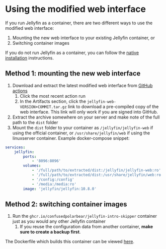 # Using the modified web interface

If you run Jellyfin as a container, there are two different ways to use the modified web interface:
1. Mounting the new web interface to your existing Jellyfin container, or
2. Switching container images

If you do not run Jellyfin as a container, you can follow the [native installation](native.md) instructions.

## Method 1: mounting the new web interface

1. Download and extract the latest modified web interface from [GitHub actions](https://github.com/ConfusedPolarBear/intro-skipper/actions/workflows/container.yml)
    1. Click the most recent action run
    2. In the Artifacts section, click the `jellyfin-web-VERSION+COMMIT.tar.gz` link to download a pre-compiled copy of the web interface. This link will only work if you are signed into GitHub.
2. Extract the archive somewhere on your server and make note of the full path to the `dist` folder
3. Mount the `dist` folder to your container as `/jellyfin/jellyfin-web` if using the official container, or `/usr/share/jellyfin/web` if using the linuxserver container. Example docker-compose snippet:
```yaml
services:
    jellyfin:
        ports:
            - '8096:8096'
        volumes:
            - '/full/path/to/extracted/dist:/jellyfin/jellyfin-web:ro'  # <== add this line if using the official container
            - '/full/path/to/extracted/dist:/usr/share/jellyfin/web:ro' # <== add this line if using the linuxserver container
            - '/config:/config'
            - '/media:/media:ro'
        image: 'jellyfin/jellyfin:10.8.0'
```

## Method 2: switching container images

1. Run the `ghcr.io/confusedpolarbear/jellyfin-intro-skipper` container just as you would any other Jellyfin container
    1. If you reuse the configuration data from another container, **make sure to create a backup first**.

The Dockerfile which builds this container can be viewed [here](../docker/Dockerfile).
